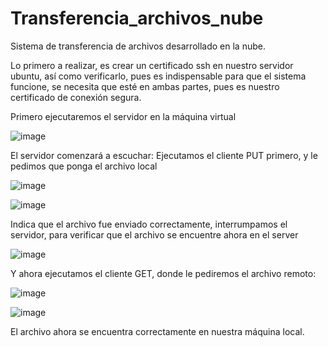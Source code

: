 # Transferencia_archivos_nube
Sistema de transferencia de archivos desarrollado en la nube.

Lo primero a realizar, es crear un certificado ssh en nuestro servidor ubuntu, así como
verificarlo, pues es indispensable para que el sistema funcione, se necesita que esté en ambas partes, pues es nuestro
certificado de conexión segura.

Primero ejecutaremos el servidor en la máquina virtual

![image](https://github.com/AngelVelascoH/Transferencia_archivos_nube/assets/86260733/d7ab4e2d-1923-41b5-bfba-83d93463c647)

El servidor comenzará a escuchar:
Ejecutamos el cliente PUT primero, y le pedimos que ponga el archivo local

![image](https://github.com/AngelVelascoH/Transferencia_archivos_nube/assets/86260733/ee865887-8cf1-4a65-86ad-86a5c44a91df)

![image](https://github.com/AngelVelascoH/Transferencia_archivos_nube/assets/86260733/32573d31-2d80-4318-a5e1-5e161f259ffa)

Indica que el archivo fue enviado correctamente, interrumpamos el servidor, para
verificar que el archivo se encuentre ahora en el server

![image](https://github.com/AngelVelascoH/Transferencia_archivos_nube/assets/86260733/cc243cf9-7ca1-4aae-b99b-e5c341942f46)

Y ahora ejecutamos el cliente GET, donde le pediremos el archivo remoto:

![image](https://github.com/AngelVelascoH/Transferencia_archivos_nube/assets/86260733/3ded818c-a7db-4224-89f3-b2b2da1d898a)

![image](https://github.com/AngelVelascoH/Transferencia_archivos_nube/assets/86260733/803df16b-e756-4897-967e-bbb9e6303762)

 El archivo ahora se encuentra correctamente en nuestra máquina local.









 




